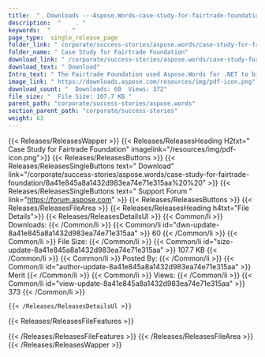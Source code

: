 ```yaml
---
title:  "  Downloads ---Aspose.Words-case-study-for-fairtrade-foundation . " 
description:  "    . " 
keywords:  "    . " 
page_type:  single_release_page
folder_link: " corporate/success-stories/aspose.words/case-study-for-fairtrade-foundation/"
folder_name: " Case Study for Fairtrade Foundation"
download_link: " /corporate/success-stories/aspose.words/case-study-for-fairtrade-foundation/8a41e845a8a1432d983ea74e71e315aa"
download_text: " Download"
Intro_text: " The Fairtrade Foundation used Aspose.Words for .NET to bind its information to t..."
image_link: " https://downloads.aspose.com/resources/img/pdf-icon.png"
download_count: "  Downloads: 60  Views: 372"
file_size: "  File Size: 107.7 KB "
parent_path: "corporate/success-stories/aspose.words"
section_parent_path: "corporate/success-stories"
weight: 63 
---
```


{{< Releases/ReleasesWapper >}}
  {{< Releases/ReleasesHeading H2txt=" Case Study for Fairtrade Foundation" imagelink="/resources/img/pdf-icon.png">}}
  {{< Releases/ReleasesButtons >}}
    {{< Releases/ReleasesSingleButtons text=" Download" link="/corporate/success-stories/aspose.words/case-study-for-fairtrade-foundation/8a41e845a8a1432d983ea74e71e315aa%20%20" >}}
    {{< Releases/ReleasesSingleButtons text=" Support Forum " link="https://forum.aspose.com" >}}
  {{< Releases/ReleasesButtons >}}
  {{< Releases/ReleasesFileArea >}}
    {{< Releases/ReleasesHeading h4txt="File Details">}}
    {{< Releases/ReleasesDetailsUl >}}
            {{< Common/li  >}} Downloads: {{< /Common/li >}} 
      {{< Common/li id="dwn-update-8a41e845a8a1432d983ea74e71e315aa" >}} 60 {{< /Common/li >}} 
      {{< Common/li  >}} File Size: {{< /Common/li >}} 
      {{< Common/li id="size-update-8a41e845a8a1432d983ea74e71e315aa" >}} 107.7 KB {{< /Common/li >}} 
      {{< Common/li  >}} Posted By: {{< /Common/li >}} 
      {{< Common/li id="author-update-8a41e845a8a1432d983ea74e71e315aa" >}} Merit {{< /Common/li >}} 
      {{< Common/li  >}} Views: {{< /Common/li >}} 
      {{< Common/li id="view-update-8a41e845a8a1432d983ea74e71e315aa" >}} 373 {{< /Common/li >}} 

    {{< /Releases/ReleasesDetailsUl >}}

  {{< Releases/ReleasesFileFeatures >}}
      
  {{< /Releases/ReleasesFileFeatures >}}
 {{< /Releases/ReleasesFileArea >}}
{{< /Releases/ReleasesWapper >}}


